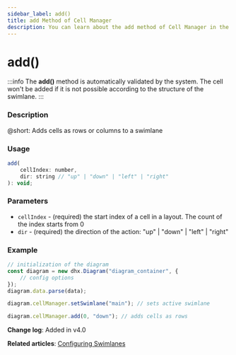 ```yaml
---
sidebar_label: add()
title: add Method of Cell Manager
description: You can learn about the add method of Cell Manager in the documentation of the DHTMLX JavaScript Diagram library. Browse developer guides and API reference, try out code examples and live demos, and download a free 30-day evaluation version of DHTMLX Diagram.
---
```


# add()

:::info
The **add()** method is automatically validated by the system. The cell won't be added if it is not possible according to the structure of the swimlane.
:::

### Description

@short: Adds cells as rows or columns to a swimlane

### Usage

~~~jsx
add(
    cellIndex: number, 
    dir: string // "up" | "down" | "left" | "right"
): void;
~~~

### Parameters

- `cellIndex` - (required) the start index of a cell in a layout. The count of the index starts from 0
- `dir` - (required) the direction of the action: "up" | "down" | "left" | "right"

### Example

~~~jsx
// initialization of the diagram
const diagram = new dhx.Diagram("diagram_container", {
    // config options
});
diagram.data.parse(data);

diagram.cellManager.setSwimlane("main"); // sets active swimlane

diagram.cellManager.add(0, "down"); // adds cells as rows
~~~

**Change log**: Added in v4.0

**Related articles**: [Configuring Swimlanes](../../../swimlanes/)
